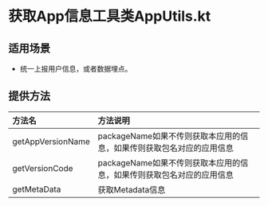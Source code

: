 # 获取App信息工具类AppUtils.kt

## 适用场景
- 统一上报用户信息，或者数据埋点。

## 提供方法

|方法名|方法说明|
|:---|:---|
|getAppVersionName|packageName如果不传则获取本应用的信息，如果传则获取包名对应的应用信息|
|getVersionCode|packageName如果不传则获取本应用的信息，如果传则获取包名对应的应用信息|
|getMetaData|获取Metadata信息|

